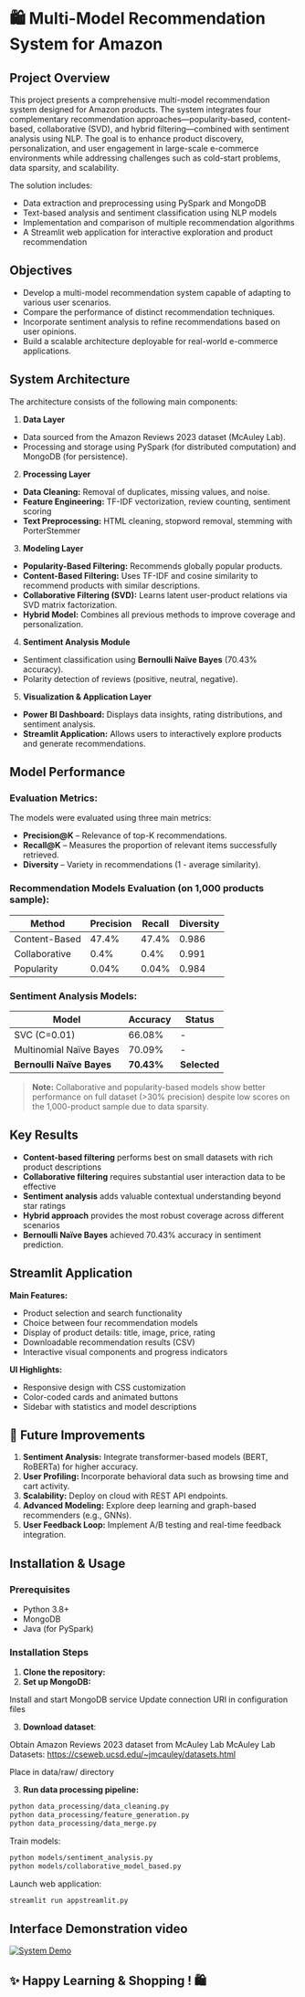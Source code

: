 # 🛍️ Multi-Model Recommendation System for Amazon

## Project Overview

This project presents a comprehensive multi-model recommendation system designed for Amazon products. The system integrates four complementary recommendation approaches—popularity-based, content-based, collaborative (SVD), and hybrid filtering—combined with sentiment analysis using NLP.
The goal is to enhance product discovery, personalization, and user engagement in large-scale e-commerce environments while addressing challenges such as cold-start problems, data sparsity, and scalability.

The solution includes:
* Data extraction and preprocessing using PySpark and MongoDB
* Text-based analysis and sentiment classification using NLP models
* Implementation and comparison of multiple recommendation algorithms
* A Streamlit web application for interactive exploration and product recommendation

## Objectives
* Develop a multi-model recommendation system capable of adapting to various user scenarios.
* Compare the performance of distinct recommendation techniques.
* Incorporate sentiment analysis to refine recommendations based on user opinions.
* Build a scalable architecture deployable for real-world e-commerce applications.

## System Architecture
The architecture consists of the following main components:
1. **Data Layer**
  * Data sourced from the Amazon Reviews 2023 dataset (McAuley Lab).
  * Processing and storage using PySpark (for distributed computation) and MongoDB (for persistence).

2. **Processing Layer**

  * **Data Cleaning:** Removal of duplicates, missing values, and noise.
  * **Feature Engineering:** TF-IDF vectorization, review counting, sentiment scoring
  * **Text Preprocessing:** HTML cleaning, stopword removal, stemming with PorterStemmer

3. **Modeling Layer**

  * **Popularity-Based Filtering:** Recommends globally popular products.
  * **Content-Based Filtering:** Uses TF-IDF and cosine similarity to recommend products with similar descriptions.
  * **Collaborative Filtering (SVD):** Learns latent user-product relations via SVD matrix factorization.
  * **Hybrid Model:** Combines all previous methods to improve coverage and personalization.

4. **Sentiment Analysis Module**

  * Sentiment classification using **Bernoulli Naïve Bayes** (70.43% accuracy).
  * Polarity detection of reviews (positive, neutral, negative).

5. **Visualization & Application Layer**

  * **Power BI Dashboard:** Displays data insights, rating distributions, and sentiment analysis.
  * **Streamlit Application:** Allows users to interactively explore products and generate recommendations.


## Model Performance

### Evaluation Metrics:

The models were evaluated using three main metrics:
- **Precision@K** – Relevance of top-K recommendations.
- **Recall@K** – Measures the proportion of relevant items successfully retrieved.
- **Diversity** – Variety in recommendations (1 - average similarity).

### Recommendation Models Evaluation (on 1,000 products sample):

| Method | Precision | Recall | Diversity |
|--------|-----------|--------|-----------|
| Content-Based | 47.4% | 47.4% | 0.986 |
| Collaborative | 0.4% | 0.4% | 0.991 |
| Popularity | 0.04% | 0.04% | 0.984 |


### Sentiment Analysis Models:

| Model | Accuracy | Status |
|-------|----------|--------|
| SVC (C=0.01) | 66.08% | - |
| Multinomial Naïve Bayes | 70.09% | - |
| **Bernoulli Naïve Bayes** | **70.43%** | **Selected** |

> **Note:** Collaborative and popularity-based models show better performance on full dataset (>30% precision) despite low scores on the 1,000-product sample due to data sparsity.

## Key Results

- **Content-based filtering** performs best on small datasets with rich product descriptions
- **Collaborative filtering** requires substantial user interaction data to be effective
- **Sentiment analysis** adds valuable contextual understanding beyond star ratings
- **Hybrid approach** provides the most robust coverage across different scenarios
- **Bernoulli Naïve Bayes** achieved 70.43% accuracy in sentiment prediction.

## Streamlit Application

**Main Features:**

  * Product selection and search functionality
  * Choice between four recommendation models
  * Display of product details: title, image, price, rating
  * Downloadable recommendation results (CSV)
  * Interactive visual components and progress indicators

**UI Highlights:**

  * Responsive design with CSS customization
  * Color-coded cards and animated buttons
  * Sidebar with statistics and model descriptions


## 🚀 Future Improvements

1. **Sentiment Analysis:** Integrate transformer-based models (BERT, RoBERTa) for higher accuracy.
2. **User Profiling:** Incorporate behavioral data such as browsing time and cart activity.
3. **Scalability:** Deploy on cloud with REST API endpoints.
4. **Advanced Modeling:** Explore deep learning and graph-based recommenders (e.g., GNNs).
5. **User Feedback Loop:** Implement A/B testing and real-time feedback integration.

## Installation & Usage

### Prerequisites
- Python 3.8+
- MongoDB
- Java (for PySpark)

### Installation Steps

1. **Clone the repository:**
2. **Set up MongoDB:**

Install and start MongoDB service
Update connection URI in configuration files

3. **Download dataset**:

Obtain Amazon Reviews 2023 dataset from McAuley Lab
McAuley Lab Datasets: https://cseweb.ucsd.edu/~jmcauley/datasets.html

Place in data/raw/ directory

3. **Run data processing pipeline:**

```bash
python data_processing/data_cleaning.py
python data_processing/feature_generation.py
python data_processing/data_merge.py
```
Train models:

```bash
python models/sentiment_analysis.py
python models/collaborative_model_based.py
```
Launch web application:
```bash
streamlit run appstreamlit.py
```

## Interface Demonstration video
[![System Demo](https://img.shields.io/badge/Watch_Demo-FF6B6B?style=for-the-badge&logo=video&logoColor=white)](demo.mp4)

## ✨ Happy Learning &  Shopping ! 🛍️

